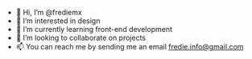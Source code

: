 - 👋 Hi, I’m @frediemx
- 👀 I’m interested in design
- 🌱 I’m currently learning front-end development
- 💞️ I’m looking to collaborate on projects
- 📫 You can reach me by sending me an email fredie.info@gmail.com
